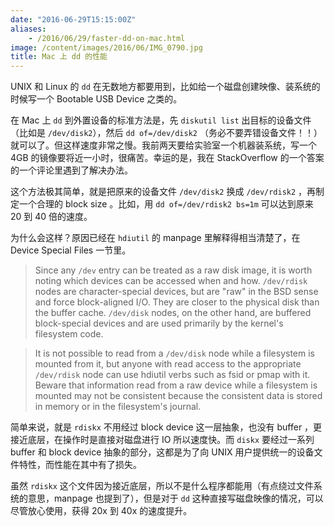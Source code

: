```yaml
---
date: "2016-06-29T15:15:00Z"
aliases:
    - /2016/06/29/faster-dd-on-mac.html
image: /content/images/2016/06/IMG_0790.jpg
title: Mac 上 dd 的性能
---
```


UNIX 和 Linux 的 `dd` 在无数地方都要用到，比如给一个磁盘创建映像、装系统的时候写一个 Bootable USB Device 之类的。

在 Mac 上 `dd` 到外置设备的标准方法是，先 `diskutil list` 出目标的设备文件（比如是 `/dev/disk2`），然后 `dd of=/dev/disk2` （务必不要弄错设备文件！！）就可以了。但这样速度非常之慢。我前两天要给实验室一个机器装系统，写一个 4GB 的镜像要将近一小时，很痛苦。幸运的是，我在 StackOverflow 的一个答案的一个评论里遇到了解决办法。

这个方法极其简单，就是把原来的设备文件 `/dev/disk2` 换成 `/dev/rdisk2` ，再制定一个合理的 block size 。比如，用 `dd of=/dev/rdisk2 bs=1m` 可以达到原来 20 到 40 倍的速度。

为什么会这样？原因已经在 `hdiutil` 的 manpage 里解释得相当清楚了，在 Device Special Files 一节里。

> Since any `/dev` entry can be treated as a raw disk image, it is worth noting which devices can be accessed when and how. `/dev/rdisk` nodes are character-special devices, but are "raw" in the BSD sense and force block-aligned I/O. They are closer to the physical disk than the buffer cache.  `/dev/disk` nodes, on the other hand, are buffered block-special devices and are used primarily by the kernel's filesystem code.

> It is not possible to read from a `/dev/disk` node while a filesystem is mounted from it, but anyone with read access to the appropriate `/dev/rdisk` node can use hdiutil verbs such as fsid or pmap with it. Beware that information read from a raw device while a filesystem is mounted may not be consistent because the consistent data is stored in memory or in the filesystem's journal.

简单来说，就是 `rdiskx` 不用经过 block device 这一层抽象，也没有 buffer ，更接近底层，在操作时是直接对磁盘进行 IO 所以速度快。而 `diskx` 要经过一系列 buffer 和 block device 抽象的部分，这都是为了向 UNIX 用户提供统一的设备文件特性，而性能在其中有了损失。

虽然 `rdiskx` 这个文件因为接近底层，所以不是什么程序都能用（有点绕过文件系统的意思，manpage 也提到了），但是对于 `dd` 这种直接写磁盘映像的情况，可以尽管放心使用，获得 20x 到 40x 的速度提升。